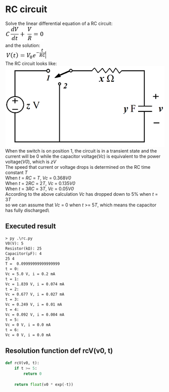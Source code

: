 # RC circuit

Solve the linear differential equation of a RC circuit:\
<img src="./img/rcDiff.png" style="border:none;">
\
and the solution:\
<img src="./img/rcRes.png" style="border:none;">
\
The RC circuit looks like:\
<img src="./img/rc.png" style="border:none;">
When the switch is on position 1, the circuit is in a transient state and the current will be 0 while the capacitor voltage(*Vc*) is equivalent to the power voltage(*V0*), which is *zV*\
The speed that current or voltage drops is determined on the RC time constant *T*\
When *t* = *RC* = *T*, *Vc* = 0.368*V0*\
When *t* = 2*RC* = 2*T*, *Vc* = 0.135*V0*\
When *t* = 3*RC* = 3*T*, *Vc* = 0.05*V0*\
According to the above calculation *Vc* has dropped down to 5% when *t* = 3*T*\
so we can assume that *Vc* = 0 when *t* >= 5*T*, which means the capacitor has fully discharged\

## Executed result
```
> py .\rc.py
V0(V): 5
Resistor(kΩ): 25
Capacitor(μF): 4
25 4
T =  0.09999999999999999
t = 0:
Vc = 5.0 V, i = 0.2 mA
t = 1:
Vc = 1.839 V, i = 0.074 mA
t = 2:
Vc = 0.677 V, i = 0.027 mA
t = 3:
Vc = 0.249 V, i = 0.01 mA
t = 4:
Vc = 0.092 V, i = 0.004 mA
t = 5:
Vc = 0 V, i = 0.0 mA
t = 6:
Vc = 0 V, i = 0.0 mA
```

## Resolution function def rcV(v0, t)

```py
def rcV(v0, t):
    if t >= 5:
        return 0

    return float(v0 * exp(-t))
```

